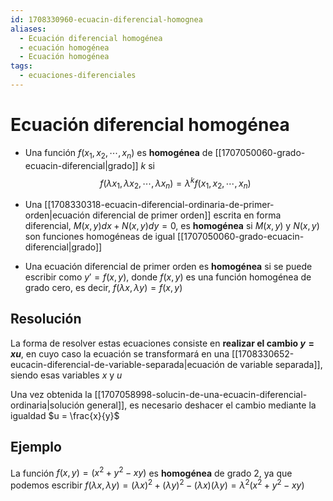 ```yaml
---
id: 1708330960-ecuacin-diferencial-homognea
aliases:
  - Ecuación diferencial homogénea
  - ecuación homogénea
  - Ecuación homogénea
tags:
  - ecuaciones-diferenciales
---
```


# Ecuación diferencial homogénea

- Una función $f(x_1,x_2,\cdots, x_n)$ es **homogénea** de [[1707050060-grado-ecuacin-diferencial|grado]] $k$ si
$${f(\lambda x_1, \lambda x_2, \cdots, \lambda x_n) = \lambda^k f(x_1,x_2,\cdots,x_n)}$$

- Una [[1708330318-ecuacin-diferencial-ordinaria-de-primer-orden|ecuación diferencial de primer orden]] escrita en forma diferencial, ${M(x,y)dx + N(x,y)dy = 0}$, es **homogénea** si ${M(x,y)}$ y ${N(x,y)}$ son funciones homogéneas de igual [[1707050060-grado-ecuacin-diferencial|grado]]

- Una ecuación diferencial de primer orden es **homogénea** si se puede escribir como $y' = f(x,y)$, donde $f(x,y)$ es una función homogénea de grado cero, es decir, $f(\lambda x, \lambda y) = f(x,y)$

## Resolución

La forma de resolver estas ecuaciones consiste en **realizar el cambio $y=xu$**, en cuyo caso la ecuación se transformará en una [[1708330652-eucacin-diferencial-de-variable-separada|ecuación de variable separada]], siendo esas variables $x$ y $u$

Una vez obtenida la [[1707058998-solucin-de-una-ecuacin-diferencial-ordinaria|solución general]], es necesario deshacer el cambio mediante la igualdad $u = \frac{x}{y}$

## Ejemplo

La función ${f(x,y) = (x^2 + y^2 - xy)}$ es **homogénea** de grado 2, ya que podemos escribir ${f(\lambda x, \lambda y) = (\lambda x)^2 + (\lambda y)^2 - (\lambda x)(\lambda y) = \lambda^2(x^2 + y^2 - xy)}$
